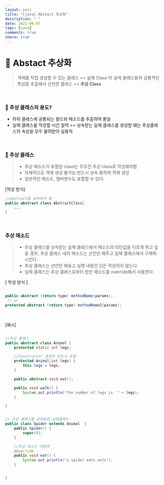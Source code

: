 ```yaml
---
layout: post
title: "[java] Abstact 추상화"
description: " "
date: 2021-06-07
tags: [java]
comments: true
share: true
---
```



# 🌿 Abstact 추상화

> 객체를 직접 생성할 수 있는 클래스 == 실체 Class
> 이 실제 클래스들의 공통적인 특성을 추출해서 선언한 클래스 == **추상 Class**

<br >

### 🌲 추상 클래스의 용도?

- 하위 클래스에 공통되는 필드와 메소드를 추출하여 통일
- 실체 클래스를 작성할 시간 절약
  => 상속받는 실체 클래스를 생성할 떄는 추상클래스의 속성을 모두 물려받아 실용적

<br>

### 🌾 추상 클래스

> - 추상 매소드가 포함된 class는 무조건 추상 class로 작성해야함
> - 자체적으로 객체 생성 불가능 반드시 상속 통하여 객체 생성
> - 일반적인 메소드, 멤버변수도 포함할 수 있다.

[작성 방식]

```java
//abstract를 넣어줘야 함
public abstract class AbstractClass{
    ...
}
```

<br>

### 추상 매소드

> - 추상 클래스를 상속받는 실체 클래스에서 매소드의 리턴값을 다르게 하고 싶을 경우, 추상 클래스 내의 매소드는 선언만 해주고 실체 클래스에서 구체화 시킨다.
> - 추상 클래스는 선언만 해놓고 실행 내용인 {}은 작성하지 않는다.
> - 실체 클래스는 추상 클래스로부터 받은 매소드를 override해서 사용한다.

[ 작성 방식 ]

```java

public abstract (return type) methodName(params);
 // or
protected abstract (return type) mothodName2(params);
```

<br >

[예시]

```java

//추상 클래스
public abstract class Animal {
	protected static int legs;

    //Constructor 생성자 반드시 포함
	protected Animal(int legs) {
		this.legs = legs;
	}

	public abstract void eat();

	public void walk() {
		System.out.println("the number of legs is  " + legs);
	}

}

```

```java

// 추상 클래스를 상속받은 실제클래스
public class Spider extends Animal  {
	public Spider() {
		super(8);
	}

    //추상 매소드 재정의
	@Override
	public void eat() {
		System.out.println("a spider eats ants");
	}


}
```
